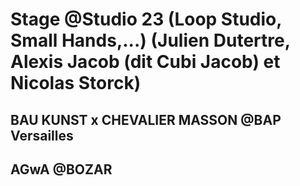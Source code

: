 # Stage @Studio 23 (Loop Studio, Small Hands,...)  (Julien Dutertre, Alexis Jacob (dit Cubi Jacob) et Nicolas Storck)

## BAU KUNST x CHEVALIER MASSON @BAP Versailles

## AGwA @BOZAR

